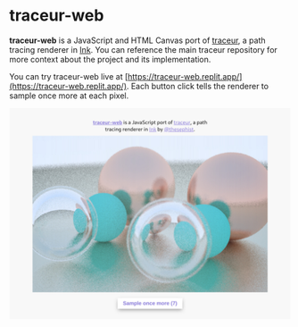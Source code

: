 # traceur-web

**traceur-web** is a JavaScript and HTML Canvas port of [traceur](https://github.com/thesephist/traceur), a path tracing renderer in [Ink](https://github.com/thesephist/ink). You can reference the main traceur repository for more context about the project and its implementation.

You can try traceur-web live at [https://traceur-web.replit.app/](https://traceur-web.replit.app/). Each button click tells the renderer to sample once more at each pixel.

![traceur-web screenshot](screenshot.jpg)
